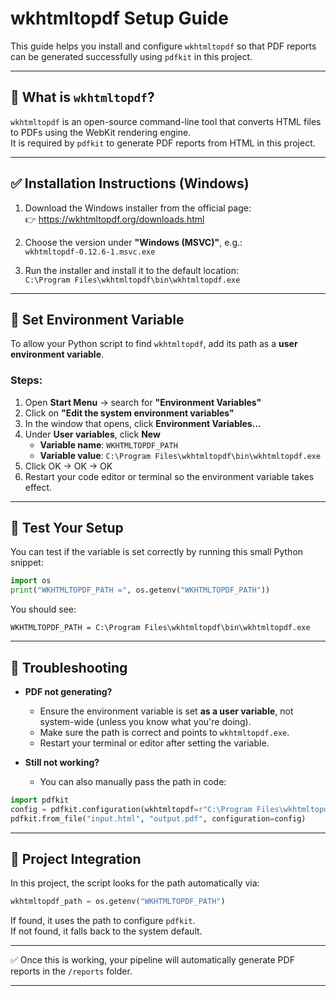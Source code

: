 # wkhtmltopdf Setup Guide

This guide helps you install and configure `wkhtmltopdf` so that PDF reports can be generated successfully using `pdfkit` in this project.

---

## 🔧 What is `wkhtmltopdf`?

`wkhtmltopdf` is an open-source command-line tool that converts HTML files to PDFs using the WebKit rendering engine.  
It is required by `pdfkit` to generate PDF reports from HTML in this project.

---

## ✅ Installation Instructions (Windows)

1. Download the Windows installer from the official page:  
   👉 https://wkhtmltopdf.org/downloads.html

2. Choose the version under **"Windows (MSVC)"**, e.g.:  
   `wkhtmltopdf-0.12.6-1.msvc.exe`

3. Run the installer and install it to the default location:  
   `C:\Program Files\wkhtmltopdf\bin\wkhtmltopdf.exe`

---

## 🧠 Set Environment Variable

To allow your Python script to find `wkhtmltopdf`, add its path as a **user environment variable**.

### Steps:

1. Open **Start Menu** → search for **"Environment Variables"**
2. Click on **"Edit the system environment variables"**
3. In the window that opens, click **Environment Variables...**
4. Under **User variables**, click **New**
   - **Variable name**: `WKHTMLTOPDF_PATH`  
   - **Variable value**: `C:\Program Files\wkhtmltopdf\bin\wkhtmltopdf.exe`
5. Click OK → OK → OK
6. Restart your code editor or terminal so the environment variable takes effect.

---

## 🧪 Test Your Setup

You can test if the variable is set correctly by running this small Python snippet:

```python
import os
print("WKHTMLTOPDF_PATH =", os.getenv("WKHTMLTOPDF_PATH"))
```

You should see:

```
WKHTMLTOPDF_PATH = C:\Program Files\wkhtmltopdf\bin\wkhtmltopdf.exe
```

---

## 🐛 Troubleshooting

- **PDF not generating?**
  - Ensure the environment variable is set **as a user variable**, not system-wide (unless you know what you're doing).
  - Make sure the path is correct and points to `wkhtmltopdf.exe`.
  - Restart your terminal or editor after setting the variable.

- **Still not working?**  
  - You can also manually pass the path in code:

```python
import pdfkit
config = pdfkit.configuration(wkhtmltopdf=r"C:\Program Files\wkhtmltopdf\bin\wkhtmltopdf.exe")
pdfkit.from_file("input.html", "output.pdf", configuration=config)
```

---

## 🧼 Project Integration

In this project, the script looks for the path automatically via:

```python
wkhtmltopdf_path = os.getenv("WKHTMLTOPDF_PATH")
```

If found, it uses the path to configure `pdfkit`.  
If not found, it falls back to the system default.

---

✅ Once this is working, your pipeline will automatically generate PDF reports in the `/reports` folder.

---
